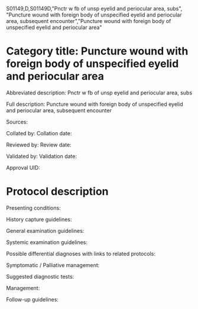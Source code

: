 S01149,D,S01149D,"Pnctr w fb of unsp eyelid and periocular area, subs", "Puncture wound with foreign body of unspecified eyelid and periocular area, subsequent encounter","Puncture wound with foreign body of unspecified eyelid and periocular area"
# Category title: Puncture wound with foreign body of unspecified eyelid and periocular area

Abbreviated description: Pnctr w fb of unsp eyelid and periocular area, subs

Full description: Puncture wound with foreign body of unspecified eyelid and periocular area, subsequent encounter

Sources:

Collated by:
Collation date:

Reviewed by:
Review date:

Validated by:
Validation date:

Approval UID:

# Protocol description

Presenting conditions:

History capture guidelines:

General examination guidelines:

Systemic examination guidelines:

Possible differential diagnoses with links to related protocols:

Symptomatic / Palliative management:

Suggested diagnostic tests:

Management:

Follow-up guidelines:
